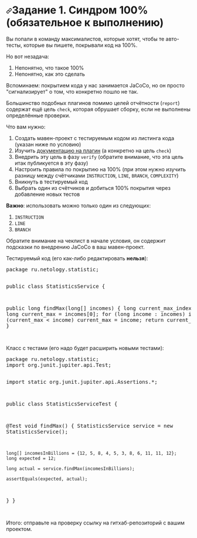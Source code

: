<h1 dir="auto"><a id="user-content-задание-1-синдром-100-обязательное-к-выполнению" class="anchor" aria-hidden="true" href="#задание-1-синдром-100-обязательное-к-выполнению"><svg class="octicon octicon-link" viewBox="0 0 16 16" version="1.1" width="16" height="16" aria-hidden="true"><path fill-rule="evenodd" d="M7.775 3.275a.75.75 0 001.06 1.06l1.25-1.25a2 2 0 112.83 2.83l-2.5 2.5a2 2 0 01-2.83 0 .75.75 0 00-1.06 1.06 3.5 3.5 0 004.95 0l2.5-2.5a3.5 3.5 0 00-4.95-4.95l-1.25 1.25zm-4.69 9.64a2 2 0 010-2.83l2.5-2.5a2 2 0 012.83 0 .75.75 0 001.06-1.06 3.5 3.5 0 00-4.95 0l-2.5 2.5a3.5 3.5 0 004.95 4.95l1.25-1.25a.75.75 0 00-1.06-1.06l-1.25 1.25a2 2 0 01-2.83 0z"></path></svg></a>Задание 1. Синдром 100% (обязательное к выполнению)</h1>
<p dir="auto">Вы попали в команду максималистов, которые хотят, чтобы те авто-тесты, которые вы пишете, покрывали код на 100%.</p>
<p dir="auto">Но вот незадача:</p>
<ol dir="auto">
<li>Непонятно, что такое 100%</li>
<li>Непонятно, как это сделать</li>
</ol>
<p dir="auto">Вспоминаем: покрытием кода у нас занимается JaCoCo, но он просто "сигнализирует" о том, что конкретно пошло не так.</p>
<p dir="auto">Большинство подобных плагинов помимо целей отчётности (<code>report</code>) содержат ещё цель <code>check</code>, которая обрушает сборку, если не выполнены определённые проверки.</p>
<p dir="auto">Что вам нужно:</p>
<ol dir="auto">
<li>Создать мавен-проект с тестируемым кодом из листинга кода (указан ниже по условию)</li>
<li>Изучить <a href="https://www.eclemma.org/jacoco/trunk/doc/maven.html" rel="nofollow">документацию на плагин</a> (а конкретно на цель <code>check</code>)</li>
<li>Внедрить эту цель в фазу <code>verify</code> (обратите внимание, что эта цель итак публикуется в эту фазу)</li>
<li>Настроить правила по покрытию на 100% (при этом нужно изучить разницу между счётчиками <code>INSTRUCTION</code>, <code>LINE</code>, <code>BRANCH</code>, <code>COMPLEXITY</code>)</li>
<li>Вникнуть в тестируемый код</li>
<li>Выбрать один из счётчиков и добиться 100% покрытия через добавление новых тестов</li>
</ol>
<p dir="auto"><strong>Важно</strong>: использовать можно только один из следующих:</p>
<ol dir="auto">
<li><code>INSTRUCTION</code></li>
<li><code>LINE</code></li>
<li><code>BRANCH</code></li>
</ol>
<p dir="auto">Обратите внимание на чеклист в начале условия, он содержит подсказки по внедрению JaCoCo в ваш мавен-проект.</p>
<p dir="auto">Тестируемый код (его как-либо редактировать <strong>нельзя</strong>):</p>
<div class="highlight highlight-source-java notranslate position-relative overflow-auto"><pre><span class="pl-k">package</span> <span class="pl-s1">ru</span>.<span class="pl-s1">netology</span>.<span class="pl-s1">statistic</span>;

public class StatisticsService {
 
  public long findMax(long[] incomes) {
    long current_max_index = 0;
    long current_max = incomes[0];
    for (long income : incomes)
      if (current_max < income)
        current_max = income;
        return current_max;
  }
}
</div>
<p dir="auto">Класс с тестами (его надо будет расширить новыми тестами):</p>
<div class="highlight highlight-source-java notranslate position-relative overflow-auto"><pre><span class="pl-k">package</span> <span class="pl-s1">ru</span>.<span class="pl-s1">netology</span>.<span class="pl-s1">statistic</span>;
import org.junit.jupiter.api.Test;

import static org.junit.jupiter.api.Assertions.*;

public class StatisticsServiceTest {

  @Test
  void findMax() {
    StatisticsService service = new StatisticsService();

    long[] incomesInBillions = {12, 5, 8, 4, 5, 3, 8, 6, 11, 11, 12};
    long expected = 12;

    long actual = service.findMax(incomesInBillions);

    assertEquals(expected, actual);
  }
}
</div>
<p dir="auto">Итого: отправьте на проверку ссылку на гитхаб-репозиторий с вашим проектом.</p>
